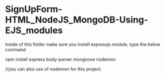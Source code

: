 # SignUpForm-HTML_NodeJS_MongoDB-Using-EJS_modules
Inside of this folder make sure you install expressjs module, type the below command 

npm install express body-parser mongoose nodemon

//you can also use of nodemon for this project.
